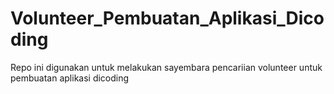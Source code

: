 # Volunteer_Pembuatan_Aplikasi_Dicoding
Repo ini digunakan untuk melakukan sayembara pencariian volunteer untuk pembuatan aplikasi dicoding
